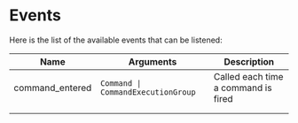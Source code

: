 # Events

Here is the list of the available events that can be listened:

| Name            | Arguments                          | Description                         |
|-----------------|------------------------------------|-------------------------------------|
| command_entered | `Command \| CommandExecutionGroup` | Called each time a command is fired |
|                 |                                    |                                     |
|                 |                                    |                                     |
